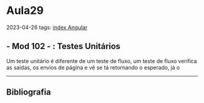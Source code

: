 # Aula29
2023-04-26
tags: [index Angular](../index%20Angular.md)

## - Mod 102 - : Testes Unitários

Um teste unitário é diferente de um teste de fluxo, um teste de fluxo verifica as saídas, os envios de página e vê se tá retornando o esperado, já o 



-----------------------------------------------
## Bibliografia
